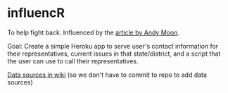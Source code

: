 # influencR

To help fight back.  Influenced by the [article by Andy Moon](https://medium.com/@andymoon/how-we-can-fight-back-c1c3605c57ad#.jch2zel09).

Goal: Create a simple Heroku app to serve user's contact information for their representatives, current issues in that state/district, and a script that the user can use to call their representatives.

[Data sources in wiki](https://github.com/cstoafer/influencR/wiki) (so we don't have to commit to repo to add data sources)

